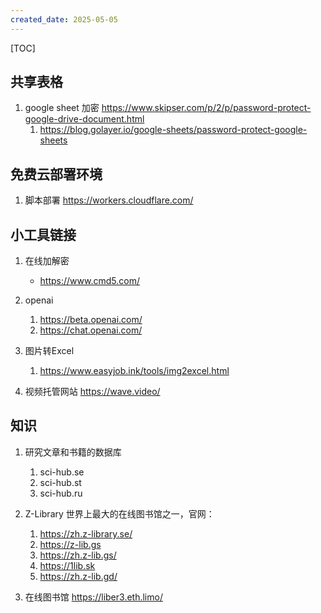 ```yaml
---
created_date: 2025-05-05
---
```


[TOC]

## 共享表格

1. google sheet 加密 https://www.skipser.com/p/2/p/password-protect-google-drive-document.html
   1. https://blog.golayer.io/google-sheets/password-protect-google-sheets

## 免费云部署环境

1. 脚本部署 https://workers.cloudflare.com/

## 小工具链接

1. 在线加解密

   - https://www.cmd5.com/

2. openai

   1. https://beta.openai.com/
   2. https://chat.openai.com/

3. 图片转Excel

   1. https://www.easyjob.ink/tools/img2excel.html

4. 视频托管网站 https://wave.video/

## 知识

1. 研究文章和书籍的数据库

   1. sci-hub.se
   2. sci-hub.st
   3. sci-hub.ru

2. Z-Library 世界上最大的在线图书馆之一，官网：

   1. https://zh.z-library.se/
   2. https://z-lib.gs
   3. https://zh.z-lib.gs/
   4. https://1lib.sk
   5. https://zh.z-lib.gd/

3. 在线图书馆 https://liber3.eth.limo/
